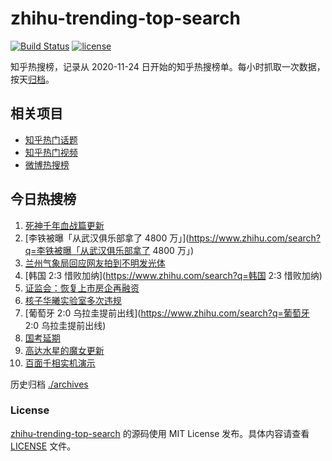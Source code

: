 # zhihu-trending-top-search

[![Build Status](https://github.com/justjavac/zhihu-trending-top-search/workflows/ci/badge.svg?branch=main)](https://github.com/justjavac/zhihu-trending-top-search/actions)
[![license](https://img.shields.io/github/license/justjavac/zhihu-trending-top-search)](https://github.com/justjavac/zhihu-trending-top-search/blob/main/LICENSE)

知乎热搜榜，记录从 2020-11-24 日开始的知乎热搜榜单。每小时抓取一次数据，按天[归档](./archives)。

## 相关项目

- [知乎热门话题](https://github.com/justjavac/zhihu-trending-hot-questions)
- [知乎热门视频](https://github.com/justjavac/zhihu-trending-hot-video)
- [微博热搜榜](https://github.com/justjavac/weibo-trending-hot-search)

## 今日热搜榜

<!-- BEGIN -->
<!-- 最后更新时间 Tue Nov 29 2022 13:13:07 GMT+0800 (China Standard Time) -->

1. [死神千年血战篇更新](https://www.zhihu.com/search?q=死神千年血战篇更新)
1. [李铁被曝「从武汉俱乐部拿了 4800 万」](https://www.zhihu.com/search?q=李铁被曝「从武汉俱乐部拿了 4800 万」)
1. [兰州气象局回应网友拍到不明发光体](https://www.zhihu.com/search?q=兰州气象局回应网友拍到不明发光体)
1. [韩国 2:3 惜败加纳](https://www.zhihu.com/search?q=韩国 2:3 惜败加纳)
1. [证监会：恢复上市房企再融资](https://www.zhihu.com/search?q=证监会：恢复上市房企再融资)
1. [核子华曦实验室多次违规](https://www.zhihu.com/search?q=核子华曦实验室多次违规)
1. [葡萄牙 2:0 乌拉圭提前出线](https://www.zhihu.com/search?q=葡萄牙 2:0 乌拉圭提前出线)
1. [国考延期](https://www.zhihu.com/search?q=国考延期)
1. [高达水星的魔女更新](https://www.zhihu.com/search?q=高达水星的魔女更新)
1. [百面千相实机演示](https://www.zhihu.com/search?q=百面千相实机演示)

<!-- END -->

历史归档 [./archives](./archives)

### License

[zhihu-trending-top-search](https://github.com/justjavac/zhihu-trending-top-search)
的源码使用 MIT License 发布。具体内容请查看 [LICENSE](./LICENSE) 文件。
